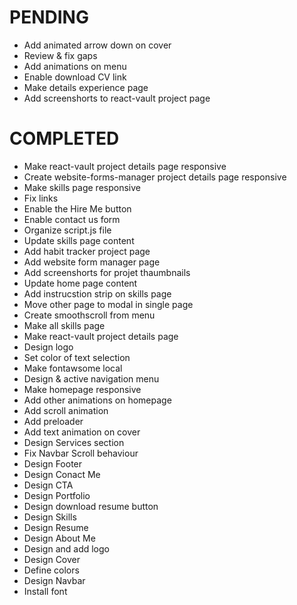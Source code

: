 # PENDING
- Add animated arrow down on cover
- Review & fix gaps
- Add animations on menu
- Enable download CV link
- Make details experience page
- Add screenshorts to react-vault project page

# COMPLETED
- Make react-vault project details page responsive
- Create website-forms-manager project details page responsive
- Make skills page responsive
- Fix links
- Enable the Hire Me button
- Enable contact us form
- Organize script.js file
- Update skills page content
- Add habit tracker project page
- Add website form manager page
- Add screenshorts for projet thaumbnails
- Update home page content
- Add instrucstion strip on skills page
- Move other page to modal in single page
- Create smoothscroll from menu
- Make all skills page
- Make react-vault project details page
- Design logo
- Set color of text selection
- Make fontawsome local
- Design & active navigation menu
- Make homepage responsive
- Add other animations on homepage
- Add scroll animation
- Add preloader
- Add text animation on cover
- Design Services section
- Fix Navbar Scroll behaviour
- Design Footer
- Design Conact Me
- Design CTA
- Design Portfolio
- Design download resume button
- Design Skills
- Design Resume
- Design About Me
- Design and add logo
- Design Cover
- Define colors
- Design Navbar
- Install font